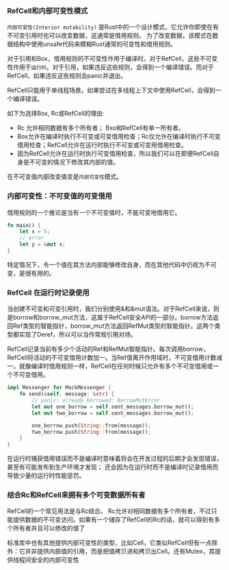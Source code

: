### RefCell<T>和内部可变性模式
`内部可变性(Interior mutability)` 是Rust中的一个设计模式，它允许你即使在有不可变引用时也可以改变数据，这通常是借用规则。
为了改变数据，该模式在数据结构中使用unsafe代码来模糊Rust通常的可变性和借用规则。

对于引用和Box<T>，借用规则的不可变性作用于编译时。对于RefCell<T>，这些不可变性作用于`运行时`。对于引用，如果违反这些规则，会得到一个编译错误。而对于RefCell<T>，如果违反这些规则会panic并退出。

RefCell<T>只能用于单线程场景。如果尝试在多线程上下文中使用RefCell<T>，会得到一个编译错误。

如下为选择Box<T>, Rc<T>或RefCell<T>的理由:
* Rc<T> 允许相同数据有多个所有者； Bxo<T>和RefCell有单一所有者。
* Box<T>允许在编译时执行不可变或可变借用检查；Rc<T>仅允许在编译时执行不可变借用检查；RefCell<T>允许在运行时执行不可变或可变用借用检查。
* 因为RefCell<T>允许在运行时执行可变借用检查，所以我们可以在即便RefCell<T>自身是不可变的情况下修改其内部的值。

在不可变值内部改变值变是`内部可变性`模式。

### 内部可变性：不可变值的可变借用
借用规则的一个推论是当有一个不可变值时，不能可变地借用它。
```Rust
fn main() {
    let x = 5;
    // error
    let y = &mut x;
}
```
特定情况下，令一个值在其方法内部能够修改自身，而在其他代码中仍视为不可变，是很有用的。

### RefCell<T> 在运行时记录使用
当创建不可变和可变引用时，我们分别使用&和&mut语法。对于RefCell<T>来说，则是borrow和borrow_mut方法，这属于RefCell<T>安全API的一部分。borrow方法返回Ref<T>类型的智能指针，borrow_mut方法返回RefMut类型的智能指针。这两个类型都实现了Deref，所以可以当作常规引用对待。

RefCell<T>记录当前有多少个活动的Ref<T>和RefMut<T>智能指针。每次调用borrow，RefCell<T>将活动的不可变借用计数加一。当Ref<T>值离开作用域时，不可变借用计数减一。就像编译时借用规则一样，RefCell<T>在任何时候只允许有多个不可变借用或一个不可变借用。

```Rust
impl Messenger for MockMessenger {
    fn send(&self, message: &str) {
        // panic: already borrowed: BorrowMutError
        let mut one_borrow = self.sent_messages.borrow_mut();
        let mut two_borrow = self.sent_messages.borrow_mut();

        one_borrow.push(String::from(message));
        two_borrow.push(String::from(message));
    }
}
```
在运行时捕获借用错误而不是编译时意味着将会在开发过程的后期才会发现错误，甚至有可能发布到生产环境才发现； 还会因为在运行时而不是编译时记录借用而导致少量的运行时性能惩罚。

### 结合Rc<T>和RefCell<T>来拥有多个可变数据所有者
RefCell<T>的一个常见用法是与Rc<T>结合。
Rc<T>允许对相同数据有多个所有者，不过只能提供数据的不可变访问。如果有一个储存了RefCell<T>的Rc<T>的话，就可以得到有多个所有者并且可以修改的值了

标准库中也有其他提供内部可变性的类型，比如Cell<T>，它类似RefCell<T>但有一点除外：它并非提供内部值的引用，而是把值拷贝进和拷贝出Cell<T>。还有Mutex<T>，其提供线程间安全的内部可变性
